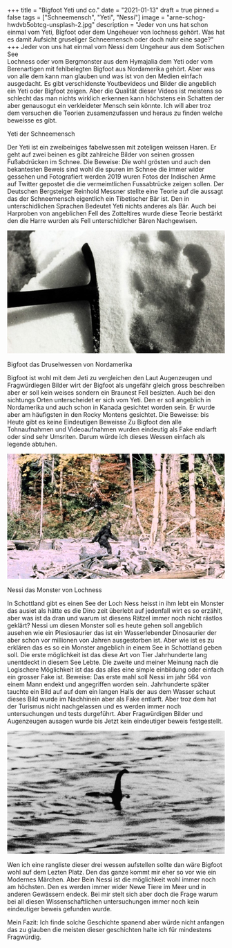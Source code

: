 +++
title = "Bigfoot Yeti und co."
date = "2021-01-13"
draft = true
pinned = false
tags = ["Schneemensch", "Yeti", "Nessi"]
image = "arne-schog-hwdvb5obtcg-unsplash-2.jpg"
description = "Jeder von uns hat schon einmal vom Yeti, Bigfoot oder dem Ungeheuer von lochness gehört. Was hat es damit Aufsicht gruseliger Schneemensch oder doch nuhr eine sage?"
+++
Jeder von uns hat einmal vom Nessi dem Ungeheur aus dem Sotischen See\
Lochness oder vom Bergmonster aus dem Hymajalia dem Yeti oder vom Berenartigen mit fehlbelegten Bigfoot aus Nordamerika gehört. Aber was von alle dem kann man glauben und was ist von den Medien einfach ausgedacht. Es gibt verschidenste Youtbevideos und Bilder die angeblich ein Yeti oder Bigfoot zeigen. Aber die Qualität dieser Videos ist meistens so schlecht das man nichts wirklich erkennen kann höchstens ein Schatten der aber genausogut ein verkleideter Mensch sein könnte. Ich will aber troz dem versuchen die Teorien zusamenzufassen und heraus zu finden welche beweisse es gibt.

Yeti der Schneemensch

Der Yeti ist ein zweibeiniges fabelwessen mit zoteligen weissen Haren. Er geht auf zwei beinen es gibt zahlreiche Bilder von seinen grossen Fußabdrücken im Schnee. Die Beweise: Die wohl grösten und auch den bekantesten Beweis sind wohl die spuren im Schnee die immer wider gessehen und Fotografiert werden 2019 wuren Fotos der Indischen Arme auf Twitter gepostet die die vermeimtlichen Fussabtrücke zeigen sollen. Der Deutschen Bergsteiger Reinhold Messner stellte eine Teorie auf die aussagt das der Schneemensch eigentlich ein Tibetischer Bär ist. Den in unterschidlichen Sprachen Bedeutet Yeti nichts anderes als Bär. Auch bei Harproben von angeblichen Fell des Zotteltires wurde diese Teorie bestärkt den die Harre wurden als Fell unterschidlcher Bären Nachgewisen.

![](yeti.jpeg)

Bigfoot das Druselwessen von Nordamerika

Bigfoot ist wohl mit dem Jeti zu vergleichen den Laut Augenzeugen und Fragwürdiegen Bilder wirt der Bigfoot als ungefähr gleich gross beschreiben aber er soll kein weises sondern ein Braunest Fell besizten. Auch bei den sichtungs Orten unterscheidet er sich vom Yeti. Den er soll angeblich in Nordamerika und auch schon in Kanada gesichtet worden sein. Er wurde aber am häufigsten in den Rocky Montens gesichtet. Die Beweisse: bis Heute gibt es keine Eindeutigen Beweisse Zu Bigfoot den alle Tohnaufnahmen und Videoaufnahmen wurden eindeutig als Fake endlarft oder sind sehr Umsriten. Darum würde ich dieses Wessen einfach als legende abtuhen. 

![](bigfoot.jpg)

Nessi das Monster von Lochness

In Schottland gibt es einen See der Loch Ness heisst in ihm lebt ein Monster das ausiet als hätte es die Dino zeit überlebt auf jedenfall wirt es so erzählt, aber was ist da dran und warum ist diesens Rätzel immer noch nicht rästlos geklärt? Nessi um diesen Monster soll es heute gehen soll angeblich ausehen wie ein Plesiosaurier das ist ein Wasserlebender Dinosaurier der aber schon vor millionen von Jahren ausgestorben ist. Aber wie ist es zu erklären das es so ein Monster angeblich in einem See in Schottland geben soll. Die erste möglichkeit ist das diese Art von Tier Jahrhunderte lang unentdeckt in diesem See Lebte. Die zweite und meiner Meinung nach die Logischere Möglichkeit ist das das alles eine simple einbildung oder einfach ein grosser Fake ist. Beweise: Das erste mahl soll Nessi im jahr 564 von einem Mann endekt und angegriffen worden sein. Jahrhunderte später tauchte ein Bild auf auf dem ein langen Halls der aus dem Wasser schaut dieses Bild wurde im Nachhinein aber als Fake entlarft. Aber troz dem hat der Turismus nicht nachgelassen und es werden immer noch untersuchungen und tests durgeführt. Aber  Fragwürdigen Bilder und Augenzeugen ausagen wurde bis Jetzt kein eindeutiger beweis festgestellt.

![](704x396.jpeg)

Wen ich eine rangliste dieser drei wessen aufstellen sollte dan wäre Bigfoot wohl auf dem Lezten Platz. Den das ganze kommt mir eher so vor wie ein Modernes Märchen. Aber Bein Nessi ist die möglichkeit wohl immer noch am höchsten. Den es werden immer wider Newe Tiere im Meer und in anderen Gewässern endeck. Bei mir stelt sich aber doch die Frage warum bei all diesen Wissenschaftlichen untersuchungen immer noch kein eindeutiger beweis gefunden wurde.

Mein Fazit: Ich finde solche Geschichte spanend aber würde nicht anfangen das zu glauben die meisten dieser geschichten halte ich für mindestens Fragwürdig.